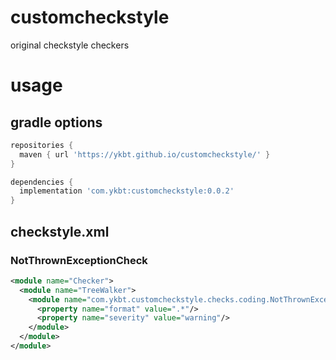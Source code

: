# customcheckstyle
original checkstyle checkers

# usage

## gradle options

```groovy
repositories {
  maven { url 'https://ykbt.github.io/customcheckstyle/' }
}

dependencies {
  implementation 'com.ykbt:customcheckstyle:0.0.2'
}
```

## checkstyle.xml

### NotThrownExceptionCheck

```xml
<module name="Checker">
  <module name="TreeWalker">
    <module name="com.ykbt.customcheckstyle.checks.coding.NotThrownExceptionCheck">
      <property name="format" value=".*"/>
      <property name="severity" value="warning"/>
    </module>
  </module>
</module>
```
